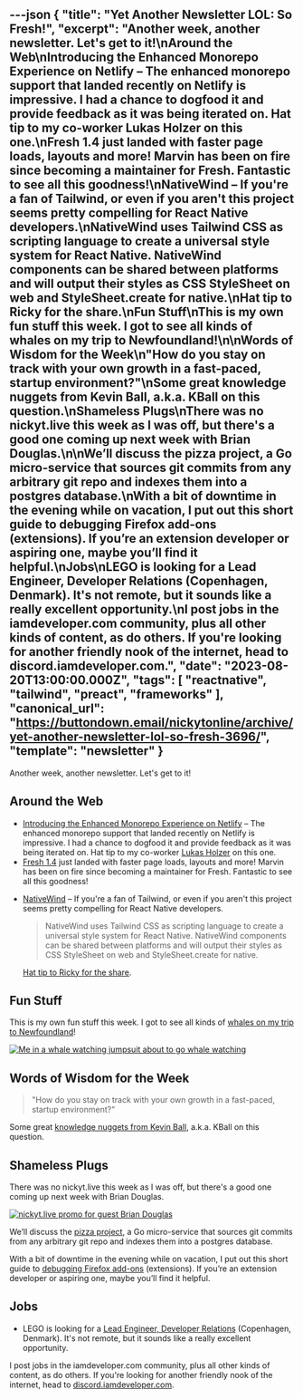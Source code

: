 ---json
{
  "title": "Yet Another Newsletter LOL: So Fresh!",
  "excerpt": "Another week, another newsletter. Let's get to it!\nAround the Web\nIntroducing the Enhanced Monorepo Experience on Netlify – The enhanced monorepo support that landed recently on Netlify is impressive. I had a chance to dogfood it and provide feedback as it was being iterated on. Hat tip to my co-worker Lukas Holzer on this one.\nFresh 1.4 just landed with faster page loads, layouts and more! Marvin has been on fire since becoming a maintainer for Fresh. Fantastic to see all this goodness!\nNativeWind – If you're a fan of Tailwind, or even if you aren't this project seems pretty compelling for React Native developers.\nNativeWind uses Tailwind CSS as scripting language to create a universal style system for React Native. NativeWind components can be shared between platforms and will output their styles as CSS StyleSheet on web and StyleSheet.create for native.\nHat tip to Ricky for the share.\nFun Stuff\nThis is my own fun stuff this week. I got to see all kinds of whales on my trip to Newfoundland!\n\nWords of Wisdom for the Week\n\"How do you stay on track with your own growth in a fast-paced, startup environment?\"\nSome great knowledge nuggets from Kevin Ball, a.k.a. KBall on this question.\nShameless Plugs\nThere was no nickyt.live this week as I was off, but there's a good one coming up next week with Brian Douglas.\n\nWe’ll discuss the pizza project, a Go micro-service that sources git commits from any arbitrary git repo and indexes them into a postgres database.\nWith a bit of downtime in the evening while on vacation, I put out this short guide to debugging Firefox add-ons (extensions). If you’re an extension developer or aspiring one, maybe you’ll find it helpful.\nJobs\nLEGO is looking for a Lead Engineer, Developer Relations (Copenhagen, Denmark). It's not remote, but it sounds like a really excellent opportunity.\nI post jobs in the iamdeveloper.com community, plus all other kinds of content, as do others. If you're looking for another friendly nook of the internet, head to discord.iamdeveloper.com.",
  "date": "2023-08-20T13:00:00.000Z",
  "tags": [
    "reactnative",
    "tailwind",
    "preact",
    "frameworks"
  ],
  "canonical_url": "https://buttondown.email/nickytonline/archive/yet-another-newsletter-lol-so-fresh-3696/",
  "template": "newsletter"
}
---

<p>Another week, another newsletter. Let's get to it!</p>
<h2>Around the Web</h2>
<ul>
<li><a href="https://www.netlify.com/blog/better-monorepos-on-netlify/?utm_source=nickytonline&amp;utm_medium=email&amp;utm_campaign=yet-another-newsletter-lol-so-fresh-3696" target="_blank">Introducing the Enhanced Monorepo Experience on Netlify</a> – The enhanced monorepo support that landed recently on Netlify is impressive. I had a chance to dogfood it and provide feedback as it was being iterated on. Hat tip to my co-worker <a href="https://www.netlify.com/blog/authors/lukas-holzer/?utm_source=nickytonline&amp;utm_medium=email&amp;utm_campaign=yet-another-newsletter-lol-so-fresh-3696" target="_blank">Lukas Holzer</a> on this one.</li>
<li><a href="https://deno.com/blog/fresh-1.4?utm_source=nickytonline&amp;utm_medium=email&amp;utm_campaign=yet-another-newsletter-lol-so-fresh-3696" target="_blank">Fresh 1.4</a> just landed with faster page loads, layouts and more! Marvin has been on fire since becoming a maintainer for Fresh. Fantastic to see all this goodness!</li>
<li>
<p><a href="https://www.nativewind.dev/?utm_source=nickytonline&amp;utm_medium=email&amp;utm_campaign=yet-another-newsletter-lol-so-fresh-3696" target="_blank">NativeWind</a> – If you're a fan of Tailwind, or even if you aren't this project seems pretty compelling for React Native developers.</p>
<blockquote>
<p>NativeWind uses Tailwind CSS as scripting language to create a universal style system for React Native. NativeWind components can be shared between platforms and will output their styles as CSS StyleSheet on web and StyleSheet.create for native.</p>
</blockquote>
<p><a href="https://twitter.com/rickhanlonii/status/1691599894249623948?utm_source=nickytonline&amp;utm_medium=email&amp;utm_campaign=yet-another-newsletter-lol-so-fresh-3696" target="_blank">Hat tip to Ricky for the share</a>.</p>
</li>
</ul>
<h2>Fun Stuff</h2>
<p>This is my own fun stuff this week. I got to see all kinds of <a href="https://www.instagram.com/p/CwDwH6zAFO4/?utm_source=nickytonline&amp;utm_medium=email&amp;utm_campaign=yet-another-newsletter-lol-so-fresh-3696" target="_blank">whales on my trip to Newfoundland</a>!</p>
<p><a href="https://www.instagram.com/p/CwDwH6zAFO4/?utm_source=nickytonline&amp;utm_medium=email&amp;utm_campaign=yet-another-newsletter-lol-so-fresh-3696" target="_blank"><img alt="Me in a whale watching jumpsuit about to go whale watching" class="newsletter-image" src="https://buttondown.imgix.net/images/166c84aa-1a12-486a-8d76-daf77fc31972.png?w=960&amp;fit=max" /></a></p>
<h2>Words of Wisdom for the Week</h2>
<blockquote>
<p>"How do you stay on track with your own growth in a fast-paced, startup environment?"</p>
</blockquote>
<p>Some great <a href="https://www.linkedin.com/feed/update/urn:li:activity:7090000034963881984/?utm_source=nickytonline&amp;utm_medium=email&amp;utm_campaign=yet-another-newsletter-lol-so-fresh-3696" target="_blank">knowledge nuggets from Kevin Ball</a>, a.k.a. KBall on this question.</p>
<h2>Shameless Plugs</h2>
<p>There was no nickyt.live this week as I was off, but there's a good one coming up next week with Brian Douglas.</p>
<p><a href="https://www.nickyt.co/pages/stream-schedule/?utm_source=nickytonline&amp;utm_medium=email&amp;utm_campaign=yet-another-newsletter-lol-so-fresh-3696#brian-douglas-pizza-bake-off-" target="_blank"><img alt="nickyt.live promo for guest Brian Douglas" class="newsletter-image" src="https://buttondown.imgix.net/images/12efed01-143c-4bae-b281-fac779da9dc3.png?w=960&amp;fit=max" /></a></p>
<p>We’ll discuss the <a href="https://github.com/open-sauced/pizza?utm_source=nickytonline&amp;utm_medium=email&amp;utm_campaign=yet-another-newsletter-lol-so-fresh-3696" target="_blank">pizza project</a>, a Go micro-service that sources git commits from any arbitrary git repo and indexes them into a postgres database.</p>
<p>With a bit of downtime in the evening while on vacation, I put out this short guide to <a href="https://dev.to/nickytonline/how-to-debug-a-firefox-add-on-extension-489f?utm_source=nickytonline&amp;utm_medium=email&amp;utm_campaign=yet-another-newsletter-lol-so-fresh-3696" target="_blank">debugging Firefox add-ons</a> (extensions). If you’re an extension developer or aspiring one, maybe you’ll find it helpful.</p>
<h2>Jobs</h2>
<ul>
<li>LEGO is looking for a <a href="https://legocareers.dejobs.org/copenhagen-dnk/lead-engineer-developer-relations/C2DB896BE96F4BEB8CDBB470A3CF1076/job/?utm_source=nickytonline&amp;utm_medium=email&amp;utm_campaign=yet-another-newsletter-lol-so-fresh-3696" target="_blank">Lead Engineer, Developer Relations</a> (Copenhagen, Denmark). It's not remote, but it sounds like a really excellent opportunity.</li>
</ul>
<p>I post jobs in the iamdeveloper.com community, plus all other kinds of content, as do others. If you're looking for another friendly nook of the internet, head to <a href="https://discord.iamdeveloper.com?utm_source=nickytonline&amp;utm_medium=email&amp;utm_campaign=yet-another-newsletter-lol-so-fresh-3696" target="_blank">discord.iamdeveloper.com</a>.</p>

